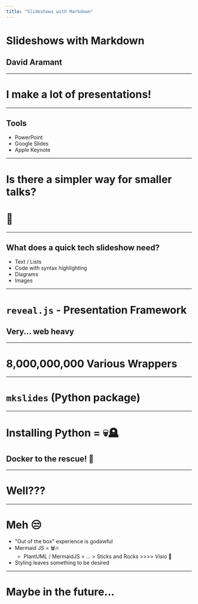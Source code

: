 ```yaml
---
title: "Slideshows with Markdown"
---
```


# Slideshows with Markdown
## David Aramant

---

# I make a lot of presentations!

---

## Tools

* PowerPoint
* Google Slides
* Apple Keynote

---

# Is there a simpler way for smaller talks?

# 🤔

---

## What does a quick tech slideshow need?

* Text / Lists
* Code with syntax highlighting
* Diagrams
* Images

---

# `reveal.js` - Presentation Framework

## Very... web heavy

---

# 8,000,000,000 Various Wrappers

---

# `mkslides` (Python package)

---

# Installing Python = 💀🪦

## Docker to the rescue! 🐳 <!-- .element: class="fragment" -->

---

# Well???

---

# Meh 😒

* "Out of the box" experience is godawful <!-- .element: class="fragment" -->
* Mermaid JS = 🗑️🔥 <!-- .element: class="fragment" -->
  * PlantUML / MermaidJS > ... > Sticks and Rocks >>>> _Visio_ 🤮
* Styling leaves something to be desired <!-- .element: class="fragment" -->

---

# Maybe in the future...
